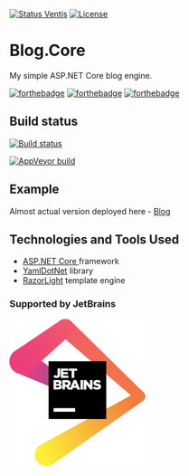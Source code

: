 

[![Status Ventis][status-ventis]][andivionian-status-classifier]
[![License](https://img.shields.io/badge/license-MIT-blue.svg)](LICENSE.md)

# Blog.Core
My simple ASP.NET Core blog engine.

[![forthebadge](https://forthebadge.com/images/badges/built-with-love.svg)](https://forthebadge.com)  [![forthebadge](https://forthebadge.com/images/badges/you-didnt-ask-for-this.svg)](https://forthebadge.com)  [![forthebadge](https://forthebadge.com/images/badges/check-it-out.svg)](https://forthebadge.com)
## Build status
[![Build status](https://ci.appveyor.com/api/projects/status/gfhe41llpm74wgg8/branch/master?svg=true)](https://ci.appveyor.com/project/Rizzen/blog-core)

[![AppVeyor build](https://img.shields.io/appveyor/tests/Rizzen/blog-core.svg)](https://ci.appveyor.com/project/Rizzen/blog-core/build/tests)
## Example
Almost actual version deployed here - <a href="http://kilooscartango.azurewebsites.net/">Blog</a>

## Technologies and Tools Used
- <a href="https://docs.microsoft.com/en-us/aspnet">ASP.NET Core </a> framework
- <a href="https://github.com/aaubry/YamlDotNet">YamlDotNet</a> library 
- <a href="https://github.com/toddams/RazorLight">RazorLight</a> template engine


### Supported by JetBrains
[<img src="src\Blog.Core\wwwroot\img\jetbrains.svg">](https://www.jetbrains.com/?from=Blog.Core)

[andivionian-status-classifier]: https://github.com/ForNeVeR/andivionian-status-classifier
[cc-by-license]: http://creativecommons.org/licenses/by-sa/3.0/
[source]: http://scientific-alliance.wikidot.com/item-classes

[cc-by]: http://mirrors.creativecommons.org/presskit/buttons/80x15/svg/by-sa.svg
[status-adamant]: https://img.shields.io/badge/status-adamant-blue.svg
[status-aquana]: https://img.shields.io/badge/status-aquana-yellowgreen.svg
[status-enfer]: https://img.shields.io/badge/status-enfer-orange.svg
[status-terrid]: https://img.shields.io/badge/status-terrid-green.svg
[status-umbra]: https://img.shields.io/badge/status-umbra-red.svg
[status-ventis]: https://img.shields.io/badge/status-ventis-yellow.svg
[status-zero]: https://img.shields.io/badge/status-zero-lightgrey.svg
